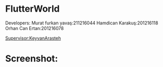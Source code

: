 # FlutterWorld

Developers:
Murat furkan yavaş:211216044
Hamdican Karakuş:201216118
Orhan Can Ertan:201216078

[Supervisor:KeyvanArasteh](https://github.com/keyvanarasteh/)


# Screenshot:

